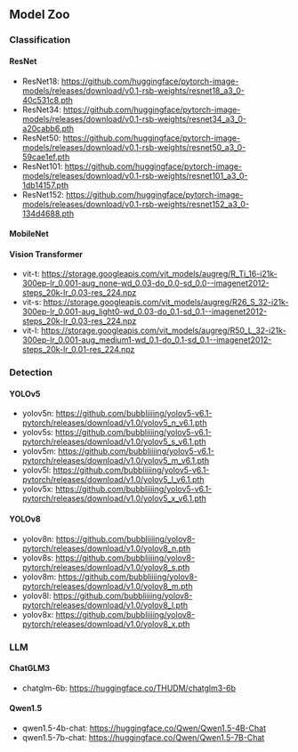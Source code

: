 ## Model Zoo

### Classification 

#### ResNet

* ResNet18: https://github.com/huggingface/pytorch-image-models/releases/download/v0.1-rsb-weights/resnet18_a3_0-40c531c8.pth
* ResNet34: https://github.com/huggingface/pytorch-image-models/releases/download/v0.1-rsb-weights/resnet34_a3_0-a20cabb6.pth
* ResNet50: https://github.com/huggingface/pytorch-image-models/releases/download/v0.1-rsb-weights/resnet50_a3_0-59cae1ef.pth
* ResNet101: https://github.com/huggingface/pytorch-image-models/releases/download/v0.1-rsb-weights/resnet101_a3_0-1db14157.pth
* ResNet152: https://github.com/huggingface/pytorch-image-models/releases/download/v0.1-rsb-weights/resnet152_a3_0-134d4688.pth

#### MobileNet



#### Vision Transformer

* vit-t: https://storage.googleapis.com/vit_models/augreg/R_Ti_16-i21k-300ep-lr_0.001-aug_none-wd_0.03-do_0.0-sd_0.0--imagenet2012-steps_20k-lr_0.03-res_224.npz
* vit-s: https://storage.googleapis.com/vit_models/augreg/R26_S_32-i21k-300ep-lr_0.001-aug_light0-wd_0.03-do_0.1-sd_0.1--imagenet2012-steps_20k-lr_0.03-res_224.npz
* vit-l: https://storage.googleapis.com/vit_models/augreg/R50_L_32-i21k-300ep-lr_0.001-aug_medium1-wd_0.1-do_0.1-sd_0.1--imagenet2012-steps_20k-lr_0.01-res_224.npz


### Detection

#### YOLOv5

* yolov5n: https://github.com/bubbliiiing/yolov5-v6.1-pytorch/releases/download/v1.0/yolov5_n_v6.1.pth
* yolov5s: https://github.com/bubbliiiing/yolov5-v6.1-pytorch/releases/download/v1.0/yolov5_s_v6.1.pth
* yolov5m: https://github.com/bubbliiiing/yolov5-v6.1-pytorch/releases/download/v1.0/yolov5_m_v6.1.pth
* yolov5l: https://github.com/bubbliiiing/yolov5-v6.1-pytorch/releases/download/v1.0/yolov5_l_v6.1.pth
* yolov5x: https://github.com/bubbliiiing/yolov5-v6.1-pytorch/releases/download/v1.0/yolov5_x_v6.1.pth

#### YOLOv8
* yolov8n: https://github.com/bubbliiiing/yolov8-pytorch/releases/download/v1.0/yolov8_n.pth
* yolov8s: https://github.com/bubbliiiing/yolov8-pytorch/releases/download/v1.0/yolov8_s.pth
* yolov8m: https://github.com/bubbliiiing/yolov8-pytorch/releases/download/v1.0/yolov8_m.pth
* yolov8l: https://github.com/bubbliiiing/yolov8-pytorch/releases/download/v1.0/yolov8_l.pth
* yolov8x: https://github.com/bubbliiiing/yolov8-pytorch/releases/download/v1.0/yolov8_x.pth


### LLM

#### ChatGLM3

* chatglm-6b: https://huggingface.co/THUDM/chatglm3-6b

#### Qwen1.5

* qwen1.5-4b-chat: https://huggingface.co/Qwen/Qwen1.5-4B-Chat
* qwen1.5-7b-chat: https://huggingface.co/Qwen/Qwen1.5-7B-Chat
